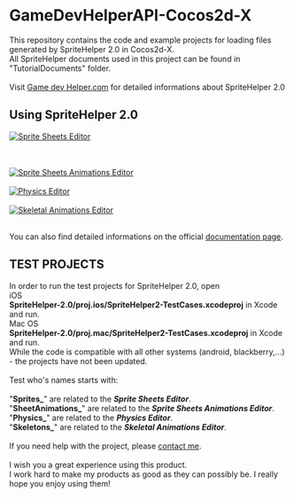 GameDevHelperAPI-Cocos2d-X
==========================


This repository contains the code and example projects for loading files generated by SpriteHelper 2.0 in Cocos2d-X.<br>
All SpriteHelper documents used in this project can be found in "TutorialDocuments" folder.<br>
<br>
Visit <a href="http://www.gamedevhelper.com">Game dev Helper.com</a> for detailed informations about SpriteHelper 2.0
<br>
<h2>Using SpriteHelper 2.0</h2>

<a href="http://youtu.be/ubsFw7cndq0" target="_blank"><img src="http://www.gamedevhelper.com/githubReadme/SpriteHelperSpriteSheetsEditorVideo.png" alt="Sprite Sheets Editor"></a>

<br>
<br>
<a href="http://youtu.be/Qq3wVPsP-4A" target="_blank"><img src="http://www.gamedevhelper.com/githubReadme/SpriteHelperSpriteSheetAnimationVideo.png" alt="Sprite Sheets Animations Editor"></a>

<br>
<br>
<a href="http://youtu.be/r9IwtkK55dU" target="_blank"><img src="http://www.gamedevhelper.com/githubReadme/SpriteHelperPhysicsEditorVideo.png" alt="Physics Editor"></a>

<br>
<br>
<a href="http://youtu.be/jmN74afkBcY" target="_blank"><img src="http://www.gamedevhelper.com/githubReadme/SpriteHelperSkeletalAnimationVideo.png" alt="Skeletal Animations Editor"></a>

<br>
<br>


You can also find detailed informations on the official <a href="http://www.gamedevhelper.com">documentation page</a>.
<br>
<h2>TEST PROJECTS</h2>

In order to run the test projects for SpriteHelper 2.0, open <br>
iOS<br>
<b>SpriteHelper-2.0/proj.ios/SpriteHelper2-TestCases.xcodeproj</b> in Xcode and run.
<br>
Mac OS<br>
<b>SpriteHelper-2.0/proj.mac/SpriteHelper2-TestCases.xcodeproj</b> in Xcode and run.
<br>
While the code is compatible with all other systems (android, blackberry,...) - the projects have not been updated.
<br>
<br>
Test who's names starts with:<br>
<br>
"<b>Sprites_</b>" are related to the <b><i>Sprite Sheets Editor</i></b>.<br/>
"<b>SheetAnimations_</b>" are related to the <b><i>Sprite Sheets Animations Editor</i></b>.<br/>
"<b>Physics_</b>" are related to the <b><i>Physics Editor</i></b>.<br/>
"<b>Skeletons_</b>" are related to the <b><i>Skeletal Animations Editor</i></b>.<br/>
<br>
If you need help with the project, please <a href="http://www.gamedevhelper.com/contact/" target="_blank">contact me</a>.
<br><br>
I wish you a great experience using this product.<br>I work hard to make my products as good as they can possibly be. I really hope you enjoy using them!

